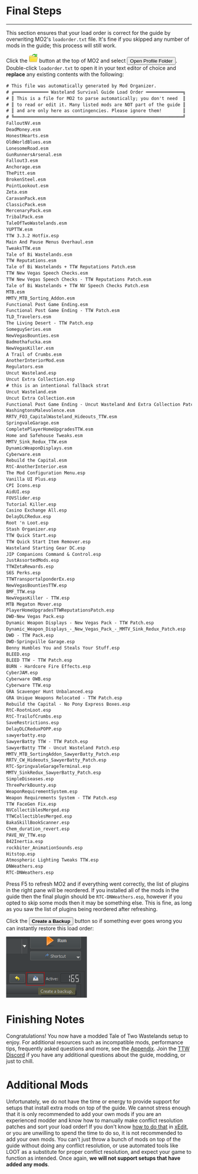 ﻿# Final Steps

---

This section ensures that your load order is correct for the guide by overwriting
MO2's `loadorder.txt` file. It's fine if you skipped any number of mods in the guide;
this process will still work.

Click the ![MO2 folder button](../static/img/mo2%20folders.webp) button at the top of MO2 and select <button>Open Profile Folder</button>. Double-click `loadorder.txt` to open it in your text editor of choice and **replace** any existing contents with the following:

```txt title="C:\Users<YOUR USERNAME>\AppData\Local\ModOrganizer\TTW\profiles\Default\loadorder.txt"
# This file was automatically generated by Mod Organizer.
# ╔═════════════ Wasteland Survival Guide Load Order ══════════════╗
# ║ This is a file for MO2 to parse automatically; you don't need  ║
# ║ to read or edit it. Many listed mods are NOT part of the guide ║
# ║ and are only here as contingencies. Please ignore them!        ║
# ╚════════════════════════════════════════════════════════════════╝
FalloutNV.esm
DeadMoney.esm
HonestHearts.esm
OldWorldBlues.esm
LonesomeRoad.esm
GunRunnersArsenal.esm
Fallout3.esm
Anchorage.esm
ThePitt.esm
BrokenSteel.esm
PointLookout.esm
Zeta.esm
CaravanPack.esm
ClassicPack.esm
MercenaryPack.esm
TribalPack.esm
TaleOfTwoWastelands.esm
YUPTTW.esm
TTW 3.3.2 Hotfix.esp
Main And Pause Menus Overhaul.esm
TweaksTTW.esm
Tale of Bi Wastelands.esm
TTW Reputations.esm
Tale of Bi Wastelands + TTW Reputations Patch.esm
TTW New Vegas Speech Checks.esm
TTW New Vegas Speech Checks - TTW Reputations Patch.esm
Tale of Bi Wastelands + TTW NV Speech Checks Patch.esm
MTB.esm
MMTV_MTB_Sorting_Addon.esm
Functional Post Game Ending.esm
Functional Post Game Ending - TTW Patch.esm
TLD_Travelers.esm
The Living Desert - TTW Patch.esp
SomeguySeries.esm
NewVegasBounties.esm
Badmothafucka.esm
NewVegasKiller.esm
A Trail of Crumbs.esm
AnotherInteriorMod.esm
Regulators.esm
Uncut Wasteland.esp
Uncut Extra Collection.esp
# this is an intentional fallback strat
Uncut Wasteland.esm
Uncut Extra Collection.esm
Functional Post Game Ending - Uncut Wasteland And Extra Collection Patch.esm
WashingtonsMalevolence.esm
RRTV_FO3_CapitalWasteland_Hideouts_TTW.esm
SpringvaleGarage.esm
CompletePlayerHomeUpgradesTTW.esm
Home and Safehouse Tweaks.esm
MMTV_Sink_Redux_TTW.esm
DynamicWeaponDisplays.esm
Cyberware.esm
Rebuild the Capital.esm
RtC-AnotherInterior.esm
The Mod Configuration Menu.esp
Vanilla UI Plus.esp
CPI Icons.esp
AidUI.esp
FOVSlider.esp
Tutorial Killer.esp
Casino Exchange All.esp
DelayDLCRedux.esp
Root 'n Loot.esp
Stash Organizer.esp
TTW Quick Start.esp
TTW Quick Start Item Remover.esp
Wasteland Starting Gear DC.esp
JIP Companions Command & Control.esp
JustAssortedMods.esp
TTWZetaRewards.esp
S6S Perks.esp
TTWTransportalponderEx.esp
NewVegasBountiesTTW.esp
BMF_TTW.esp
NewVegasKiller - TTW.esp
MTB Megaton Mover.esp
PlayerHomeUpgradesTTWReputationsPatch.esp
DWD-New Vegas Pack.esp
Dynamic Weapon Displays - New Vegas Pack - TTW Patch.esp
Dynamic_Weapon_Displays_-_New_Vegas_Pack_-_MMTV_Sink_Redux_Patch.esp
DWD - TTW Pack.esp
DWD-Springville Garage.esp
Benny Humbles You and Steals Your Stuff.esp
BLEED.esp
BLEED TTW - TTW Patch.esp
BURN - Hardcore Fire Effects.esp
CyberJAM.esp
Cyberware OWB.esp
Cyberware TTW.esp
GRA Scavenger Hunt Unbalanced.esp
GRA Unique Weapons Relocated - TTW Patch.esp
Rebuild the Capital - No Pony Express Boxes.esp
RtC-RootnLoot.esp
RtC-TrailofCrumbs.esp
SaveRestrictions.esp
DelayDLCReduxPOPP.esp
sawyerbatty.esp
SawyerBatty TTW - TTW Patch.esp
SawyerBatty TTW - Uncut Wasteland Patch.esp
MMTV_MTB_SortingAddon_SawyerBatty_Patch.esp
RRTV_CW_Hideouts_SawyerBatty_Patch.esp
RTC-SpringvaleGarageTerminal.esp
MMTV_SinkRedux_SawyerBatty_Patch.esp
SimpleDiseases.esp
ThreePerkBounty.esp
WeaponRequirementSystem.esp
Weapon Requirements System - TTW Patch.esp
TTW FaceGen Fix.esp
NVCollectiblesMerged.esp
TTWCollectiblesMerged.esp
BakaSkillBookScanner.esp
Chem_duration_revert.esp
PAVE_NV_TTW.esp
B42Inertia.esp
rockbiter_AnimationSounds.esp
Hitstop.esp
Atmospheric Lighting Tweaks TTW.esp
DNWeathers.esp
RTC-DNWeathers.esp
```

Press F5 to refresh MO2 and if everything went correctly, the list of plugins in the right pane will be reordered. If you installed all of the mods in the guide then the final plugin should be `RTC-DNWeathers.esp`, however if you opted to skip some mods then it may be something else. This is fine, as long as you saw the list of plugins being reordered after refreshing.

Click the <button>**Create a Backup**</button> button so if something ever goes wrong you can instantly restore this load order:

![MO2 Backup Load Order Button](../static/img/backup.png)

# Finishing Notes

Congratulations! You now have a modded Tale of Two Wastelands setup to enjoy. For additional resources such as incompatible mods, performance tips, frequently asked questions and more, see the [Appendix](appendix). Join the [TTW Discord](https://discord.gg/taleoftwowastelands) if you have any additional questions about the guide, modding, or just to chill.

# Additional Mods

Unfortunately, we do not have the time or energy to provide support for setups that install extra mods on top of the guide. We cannot stress enough that it is only recommended to add your own mods if you are an experienced modder and know how to manually make conflict resolution patches and sort your load order! If you don't know [how to do that](themethod) in [xEdit](xedit), or you are unwilling to spend the time to do so, it is not recommended to add your own mods. You can't just throw a bunch of mods on top of the guide without doing any conflict resolution, or use automated tools like LOOT as a substitute for proper conflict resolution, and expect your game to function as intended. Once again, **we will not support setups that have added any mods**.
